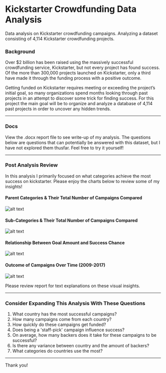 # Kickstarter Crowdfunding Data Analysis
Data analysis on Kickstarter crowdfunding campaigns. Analyzing a dataset consisting of 4,114 Kickstarter crowdfunding projects. 

### Background
Over $2 billion has been raised using the massively successful crowdfunding service, Kickstarter, but not every project has found success. Of the more than 300,000 projects launched on Kickstarter, only a third have made it through the funding process with a positive outcome.

Getting funded on Kickstarter requires meeting or exceeding the project’s initial goal, so many organizations spend months looking through past projects in an attempt to discover some trick for finding success. For this project the main goal will be to organize and analyze a database of 4,114 past projects in order to uncover any hidden trends.

---

### Docs
View the .docx report file to see write-up of my analysis. The questions below are questions that can potentially be answered with this dataset, but I have not explored them thusfar. Feel free to try it yourself! 

---

### Post Analysis Review
In this analysis I primarily focused on what categories achieve the most success on kickstarter. Please enjoy the charts below to review some of my insights!

#### Parent Categories & Their Total Number of Campaigns Compared
![alt text](https://i.imgur.com/kOE0xUz.png "Parent Category Bar Chart")

#### Sub-Categories & Their Total Number of Campaigns Compared
![alt text](https://i.imgur.com/vbEi5UQ.png "Sub-Category Bar Chart")

#### Relationship Between Goal Amount and Success Chance
![alt text](https://i.imgur.com/VxETeC3.png "Goal Outcome Odds")

#### Outcome of Campaigns Over Time (2009-2017)
![alt text](https://i.imgur.com/lav9IPJ.png "Sub-Category Bar Chart")


Please review report for text explanations on these visual insights. 

---

### Consider Expanding This Analysis With These Questions
1. What country has the most successful campaigns?
2. How many campaigns come from each country?
3. How quickly do these campaigns get funded?
4. Does being a 'staff-pick' campaign influence success?
5. On average, how many backers does it take for these campaigns to be successful?
6. Is there any variance between country and the amount of backers?
7. What categories do countries use the most?

---

Thank you!
